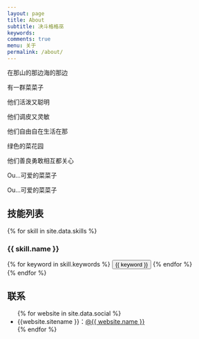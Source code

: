 ```yaml
---
layout: page
title: About
subtitle: 决斗格格巫
keywords: 
comments: true
menu: 关于
permalink: /about/
---
```


在那山的那边海的那边

有一群菜菜子

他们活泼又聪明

他们调皮又灵敏

他们自由自在生活在那

绿色的菜花园

他们善良勇敢相互都关心

Ou...可爱的菜菜子

Ou...可爱的菜菜子

## 技能列表

{% for skill in site.data.skills %}
  ### {{ skill.name }}
  <div class="btn-inline">
  {% for keyword in skill.keywords %}
    <button class="btn btn-outline" type="button">{{ keyword }}</button>
  {% endfor %}
  </div>
{% endfor %}

## 联系

<ul>
{% for website in site.data.social %}
<li>{{website.sitename }}：<a href="{{ website.url }}" target="_blank">@{{ website.name }}</a></li>
{% endfor %}
</ul>
